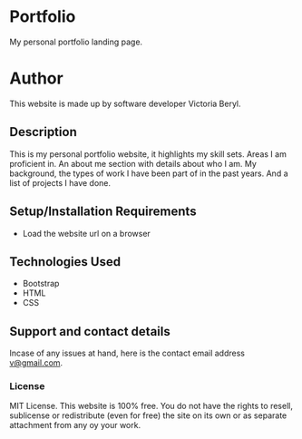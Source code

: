 # Portfolio
My personal portfolio landing page.
# Author 
This website is made up by software developer Victoria Beryl.
## Description
This is my personal portfolio website, it highlights my skill sets. Areas I am proficient in. An about me section with
details about who I am. My background, the types of work I have been part of in the past years. And a list of projects
I have done.
## Setup/Installation Requirements
* Load the website url on a browser
## Technologies Used
* Bootstrap
* HTML
* CSS
## Support and contact details
Incase of any issues at hand, here is the contact email address v@gmail.com.
### License
MIT License. This website is 100% free. You do not have the rights to resell, sublicense or redistribute (even for free)
the site on its own or as separate attachment from any oy your work.